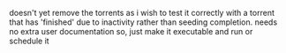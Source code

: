 doesn't yet remove the torrents as i wish to test it correctly with a torrent that has 'finished' due to inactivity rather than seeding completion. needs no extra user documentation so, just make it executable and run or schedule it
